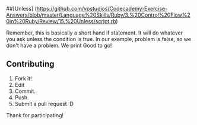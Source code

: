 ##[Unless] (https://github.com/vpstudios/Codecademy-Exercise-Answers/blob/master/Language%20Skills/Ruby/3.%20Control%20Flow%20in%20Ruby/Review/15.%20Unless/script.rb)

Remember, this is basically a short hand if statement. It will do whatever you ask unless the condition is true. In our example, problem is false, so we don't have a problem. We print Good to go!



## Contributing

1. Fork it!
2. Edit
3. Commit.
4. Push.
5. Submit a pull request :D

Thank for participating!